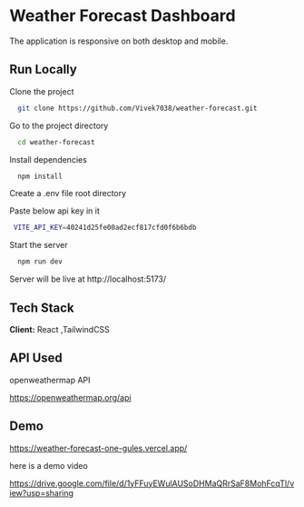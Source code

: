 # Weather Forecast Dashboard

The application is responsive on both desktop and mobile.

## Run Locally

Clone the project

```bash
  git clone https://github.com/Vivek7038/weather-forecast.git
```

Go to the project directory

```bash
  cd weather-forecast
```

Install dependencies

```bash
  npm install
```

Create a .env file root directory

Paste below api key in it

```bash
 VITE_API_KEY=40241d25fe00ad2ecf817cfd0f6b6bdb
```

Start the server

```bash
  npm run dev
```

Server will be live at
http://localhost:5173/

## Tech Stack

**Client:** React ,TailwindCSS

## API Used

openweathermap API

https://openweathermap.org/api
## Demo

https://weather-forecast-one-gules.vercel.app/

here is a demo video

https://drive.google.com/file/d/1yFFuyEWulAUSoDHMaQRrSaF8MohFcqTl/view?usp=sharing
